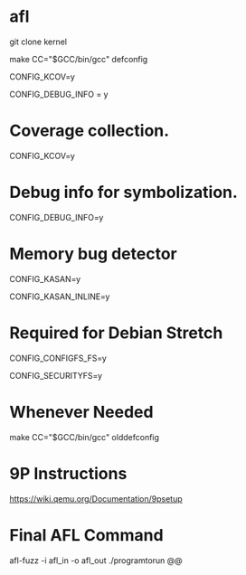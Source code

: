 # afl

git clone kernel

make CC="$GCC/bin/gcc" defconfig

CONFIG_KCOV=y

CONFIG_DEBUG_INFO = y

# Coverage collection.

CONFIG_KCOV=y


# Debug info for symbolization.

CONFIG_DEBUG_INFO=y

# Memory bug detector

CONFIG_KASAN=y

CONFIG_KASAN_INLINE=y


# Required for Debian Stretch

CONFIG_CONFIGFS_FS=y

CONFIG_SECURITYFS=y

# Whenever Needed

make CC="$GCC/bin/gcc" olddefconfig

# 9P Instructions
https://wiki.qemu.org/Documentation/9psetup


# Final AFL Command
afl-fuzz -i afl_in -o afl_out ./programtorun @@
